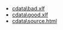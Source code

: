 - [cdata\bad.xlf](cdata\bad.xlf) 
- [cdata\good.xlf](cdata\good.xlf) 
- [cdata\source.html](cdata\source.html) 
